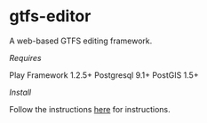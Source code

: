 gtfs-editor
===========

A web-based GTFS editing framework.

*Requires*

Play Framework 1.2.5+
Postgresql 9.1+ 
PostGIS 1.5+

*Install*

Follow the instructions [here](INSTALL.md) for instructions.


